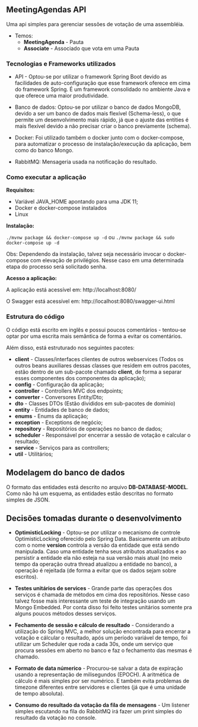 ## MeetingAgendas API

Uma api simples para gerenciar sessões de votação de uma assembléia.

- Temos:
	- **MeetingAgenda** - Pauta
	- **Associate** - Associado que vota em uma Pauta

### Tecnologias e Frameworks utilizados

- API - Optou-se por utilizar o framework Spring Boot devido as facilidades de auto-configuração que esse framework oferece em cima do framework Spring. É um framework consolidado no ambiente Java e que oferece uma maior produtividade.

- Banco de dados: Optou-se por utilizar o banco de dados MongoDB, devido a ser um banco de dados mais flexível (Schema-less), o que permite um desenvolvimento mais rápido, já que o ajuste das entities é mais flexível devido a não precisar criar o banco previamente (schema).

- Docker: Foi utilizado também o docker junto com o docker-compose, para automatizar o processo de instalação/execução da aplicação, bem como do banco Mongo.

- RabbitMQ: Mensageria usada na notificação do resultado.

### Como executar a aplicação

**Requisitos:**

- Variável JAVA_HOME apontando para uma JDK 11;
- Docker e docker-compose instalados
- Linux

**Instalação:**

`./mvnw package && docker-compose up -d`
ou
`./mvnw package && sudo docker-compose up -d`

Obs: Dependendo da instalação, talvez seja necessário invocar o docker-compose com elevação de privilégios. Nesse caso em uma determinada etapa do processo será solicitado senha.

**Acesso a aplicação:**

A aplicação está acessível em: http://localhost:8080/

O Swagger está acessível em: http://localhost:8080/swagger-ui.html

### Estrutura do código

O código está escrito em inglês e possui poucos comentários - tentou-se optar por uma escrita mais semântica de forma a evitar os comentários.

Além disso, está estruturado nos seguintes pacotes:

- **client** - Classes/interfaces clientes de outros webservices (Todos os outros beans auxiliares dessas classes que residem em outros pacotes, estão dentro de um sub-pacote chamado **client**, de forma a separar esses componentes dos componentes da aplicação);
- **config** - Configuração da aplicação;
- **controller** - Controllers MVC dos endpoints;
- **converter** - Conversores Entity/Dto;
- **dto** - Classes DTOs (Estão divididos em sub-pacotes de domínio)
- **entity** - Entidades de banco de dados;
- **enums** - Enums da aplicação;
- **exception** - Exceptions de negócio;
- **repository** - Repositórios de operações no banco de dados;
- **scheduler** - Responsável por encerrar a sessão de votação e calcular o resultado;
- **service** - Serviços para as controllers;
- **util** - Utilitários;

## Modelagem do banco de dados

O formato das entidades está descrito no arquivo **DB-DATABASE-MODEL**. Como não há um esquema, as entidades estão descritas no formato simples de JSON.

## Decisões tomadas durante o desenvolvimento

- **OptimisticLocking** - Optou-se por utilizar o mecanismo de controle OptimisticLocking oferecido pelo Spring Data. Basicamente um atributo com o nome **version** controla a versão da entidade que está sendo manipulada. Caso uma entidade tenha seus atributos atualizados e ao persistir a entidade ela não esteja na sua versão mais atual (no meio tempo da operação outra thread atualizou a entidade no banco), a operação é rejeitada (de forma a evitar que os dados sejam sobre escritos).

- **Testes unitários de services** - Grande parte das operações dos serviços é chamada de métodos em cima dos repositórios. Nesse caso talvez fosse mais interessante um teste de integração usando um Mongo Embedded. Por conta disso foi feito testes unitários somente pra alguns poucos métodos desses serviços.

- **Fechamento de sessão e cálculo de resultado** - Considerando a utilização do Spring MVC, a melhor solução encontrada para encerrar a votação e cálcular o resultado, após um período variável de tempo, foi utilizar um Scheduler que roda a cada 30s, onde um serviço que procura sessões em aberto no banco e faz o fechamento das mesmas é chamado.

- **Formato de data númerico** - Procurou-se salvar a data de expiração usando a representação de milisegundos (EPOCH). A aritmética de cálculo é mais simples por ser numérico. E também evita problemas de timezone diferentes entre servidores e clientes (já que é uma unidade de tempo absoluta).

- **Consumo do resultado da votação da fila de mensagens** - Um listener simples escutando na fila do RabbitMQ irá fazer um print simples do resultado da votação no console.
